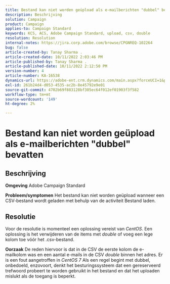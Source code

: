 ```yaml
---
title: Bestand kan niet worden geüpload als e-mailberichten "dubbel" bevatten
description: Beschrijving
solution: Campaign
product: Campaign
applies-to: Campaign Standard
keywords: KCS, ACS, Adobe Campaign Standard, upload, csv, double
resolution: Resolution
internal-notes: https://jira.corp.adobe.com/browse/CPGNREQ-102264
bug: false
article-created-by: Tanay Sharma .
article-created-date: 10/11/2022 2:03:46 PM
article-published-by: Tanay Sharma .
article-published-date: 10/11/2022 2:12:50 PM
version-number: 4
article-number: KA-16538
dynamics-url: https://adobe-ent.crm.dynamics.com/main.aspx?forceUCI=1&pagetype=entityrecord&etn=knowledgearticle&id=323d0582-6d49-ed11-bba2-0022480868ff
exl-id: 261b24d4-d053-4535-ac2b-8e45792e9e01
source-git-commit: 4702b69f883128bf305ec64f012ef01903f3f582
workflow-type: tm+mt
source-wordcount: '149'
ht-degree: 2%

---
```


# Bestand kan niet worden geüpload als e-mailberichten &quot;dubbel&quot; bevatten

## Beschrijving

<b>Omgeving</b>
Adobe Campaign Standard


<b>Probleem/symptomen</b>
Het bestand kan niet worden geüpload wanneer een CSV-bestand wordt geladen met behulp van de activiteit Bestand laden.


## Resolutie


Voor de resolutie is momenteel een oplossing vereist van *CentOS*. Een oplossing is het verwijderen van de items met *double* of voeg een lege kolom toe vóór het .csv-bestand.


<b>Oorzaak</b>
De reden hiervoor is dat in de CSV de eerste kolom de e-mailkolom was en een aantal e-mails in de CSV *double* binnen het adres. Er is een fout aangetroffen in *CentOS 7* Als een regel begint met dubbel, onbedoeld, enzovoort, denkt het besturingssysteem dat een gereserveerd trefwoord probeert te worden gebruikt in het bestand en dat het uploaden mislukt als de toegang is beperkt.
